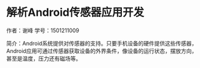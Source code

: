# 解析Android传感器应用开发

作者：谢峰
学号：1501211009

简介：Android系统提供对传感器的支持。只要手机设备的硬件提供这些传感器，Android应用可通过传感器获取设备的外界条件，像设备的运行状态，摆放方向，甚至是温度，压力还有磁场等。
